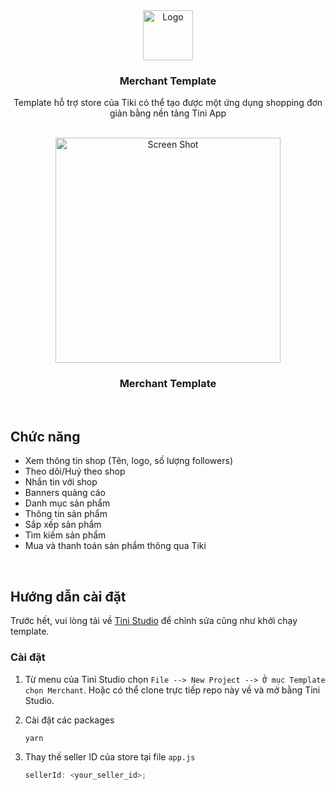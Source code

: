 <div align="center">
  <img src="https://salt.tikicdn.com/ts/miniapp/cf/d5/cd/36c7269026fec6bc85d62aa31ffe3fc2.png" alt="Logo" width="80" height="80">
<h3 align="center">Merchant Template</h3>
  <p align="center">
    Template hỗ trợ store của Tiki có thể tạo được một ứng dụng shopping đơn giản bằng nền tảng Tini App
    <br />
    <br />
  </p>
</div>

<div align="center">
  <img src="https://salt.tikicdn.com/ts/miniapp/c3/8f/7c/73520800f96ac05c7a1d649b5e89c986.png" alt="Screen Shot" width="360">
<h3 align="center">Merchant Template</h3>
</div>

<br/>

## Chức năng

- Xem thông tin shop (Tên, logo, số lượng followers)
- Theo dõi/Huỷ theo shop
- Nhắn tin với shop
- Banners quảng cáo
- Danh mục sản phẩm
- Thông tin sản phẩm
- Sắp xếp sản phẩm
- Tìm kiếm sản phẩm
- Mua và thanh toán sản phẩm thông qua Tiki

<br/>

## Hướng dẫn cài đặt

Trước hết, vui lòng tải về [Tini Studio](https://developers.tiki.vn/downloads) để chỉnh sửa cũng như khởi chạy template.

### Cài đặt

1. Từ menu của Tini Studio chọn `File --> New Project --> Ở mục Template chọn Merchant`. Hoặc có thể clone trực tiếp repo này về và mở bằng Tini Studio.

2. Cài đặt các packages

   ```sh
   yarn
   ```

3. Thay thế seller ID của store tại file `app.js`
   ```js
   sellerId: <your_seller_id>;
   ```
